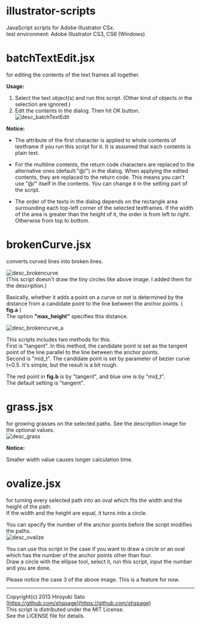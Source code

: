 illustrator-scripts
======================
JavaScript scripts for Adobe Illustrator CSx.  
test environment: Adobe Illustrator CS3, CS6 (Windows)

batchTextEdit.jsx
======================
for editing the contents of the text frames all together.

**Usage:**

1. Select the text object(s) and run this script.  (Other kind of objects in the selection are ignored.)  
2. Edit the contents in the dialog. Then hit OK button.  
![desc_batchTextEdit](https://github.com/shspage/illustrator-scripts/raw/master/image/desc_batchTextEdit.png)

**Notice:**

  - The attribute of the first character is applied to whole contents of textframe if you run this script for it.  It is assumed that each contents is plain text.

  - For the multiline contents, the return code characters are replaced to the alternative ones (default:"@/") in the dialog.  When applying the edited contents, they are replaced to the return code. This means you can't use "@/" itself in the contents.  You can change it in the setting part of the script.

  - The order of the texts in the dialog depends on the rectangle area surrounding each top-left corner of the selected textframes.  If the width of the area is greater than the height of it, the order is from left to right. Otherwise from top to bottom.

brokenCurve.jsx
======================
converts curved lines into broken lines.

![desc_brokencurve](https://github.com/shspage/illustrator-scripts/raw/master/image/desc_brokencurve.png)  
(This script doesn't draw the tiny circles like above image. I added them for the description.)

Basically, whether it adds a point on a curve or not is determined by the distance from a candidate point to the line between the anchor points. ( **fig.a** )  
The option **"max_height"** specifies this distance.

![desc_brokencurve_a](https://github.com/shspage/illustrator-scripts/raw/master/image/desc_brokencurve_a.png)  

This scripts includes two methods for this.  
First is "tangent". In this method, the candidate point is set as the tangent point of the line parallel to the line between the anchor points.  
Second is "mid_t". The candidate point is set by parameter of bezier curve t=0.5. It's simple, but the result is a bit rough.

The red point in **fig.b** is by "tangent", and blue one is by "mid_t".  
The default setting is "tangent".

grass.jsx
======================
for growing grasses on the selected paths.
See the description image for the optional values.  
![desc_grass](https://github.com/shspage/illustrator-scripts/raw/master/image/desc_grass.png)

**Notice:**

Smaller width value causes longer calculation time.

ovalize.jsx
======================
for turning every selected path into an oval which fits the width and the height of the path.  
If the width and the height are equal, it turns into a circle.

You can specify the number of the anchor points before the script modifies the paths.  
![desc_ovalize](https://github.com/shspage/illustrator-scripts/raw/master/image/desc_Ovalize.png)

You can use this script in the case if you want to draw a circle or an oval which has the number of the anchor points other than four.  
Draw a circle with the ellipse tool, select it, run this script, input the number and you are done.

Please notice the case 3 of the above image. This is a feature for now.

----------------------
Copyright(c) 2013 Hiroyuki Sato  
[https://github.com/shspage](https://github.com/shspage)  
This script is distributed under the MIT License.  
See the LICENSE file for details.  
